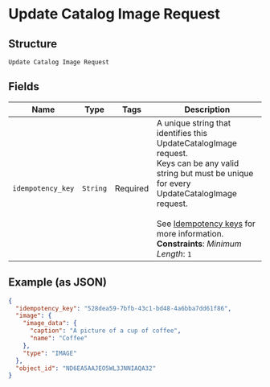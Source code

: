 
# Update Catalog Image Request

## Structure

`Update Catalog Image Request`

## Fields

| Name | Type | Tags | Description |
|  --- | --- | --- | --- |
| `idempotency_key` | `String` | Required | A unique string that identifies this UpdateCatalogImage request.<br>Keys can be any valid string but must be unique for every UpdateCatalogImage request.<br><br>See [Idempotency keys](https://developer.squareup.com/docs/basics/api101/idempotency) for more information.<br>**Constraints**: *Minimum Length*: `1` |

## Example (as JSON)

```json
{
  "idempotency_key": "528dea59-7bfb-43c1-bd48-4a6bba7dd61f86",
  "image": {
    "image_data": {
      "caption": "A picture of a cup of coffee",
      "name": "Coffee"
    },
    "type": "IMAGE"
  },
  "object_id": "ND6EA5AAJEO5WL3JNNIAQA32"
}
```

